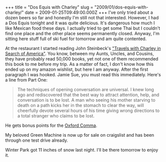 +++
title = "Dos Equis with Charley"
slug = "2009/01/dos-equis-with-charley/"
date = 2009-01-25T09:49:00.000Z
+++
I've only tried about a dozen beers so far and honestly I'm still not that interested. However, I had a Dos Equis tonight and it was quite delicious. It's dangerous how much I like Mexican food these days. I actually tried to get some Thai but I couldn't find one place and the other place seems permanently closed. Anyway, I'm sitting here stuff full of ski fuel for tomorrow and am quite contented.

At the restaurant I started reading John Steinbeck's ["Travels with Charley in Search of America"](http://www.amazon.com/Travels-Charley-Search-America-Steinbeck/dp/0140053204). You know, between my Aunts, Uncles, and Cousins, they have probably read 50,000 books, yet not one of them recommended this book to me before my trip. As a matter of fact, I don't know how this ended up on my amazon wishlist, but here I am anyway. After the first paragraph I was hooked. Jamie Sue, you must read this immediately. Here's a line from Part One:

> The techniques of opening conversation are universal. I knew long ago and rediscovered that the best way to attract attention, help, and conversation is to be lost. A man who seeing his mother starving to death on a path kicks her in the stomach to clear the way, will cheerfully devote several hours of his time giving wrong directions to a total stranger who claims to be lost.

He gets bonus points for the [Oxford Comma](http://en.wikipedia.org/wiki/Oxford_Comma_(song)).

My beloved Green Machine is now up for sale on craigslist and has been through one test drive already.

Winter Park got 11 inches of snow last night. I'll be there tomorrow to enjoy it.